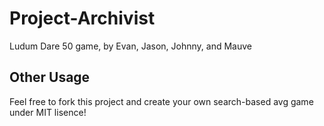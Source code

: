 # Project-Archivist
 Ludum Dare 50 game, by Evan, Jason, Johnny, and Mauve

## Other Usage
 Feel free to fork this project and create your own search-based avg game under MIT lisence!
